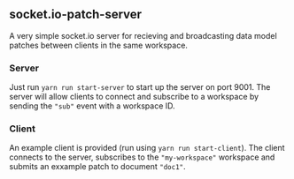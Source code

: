 ## socket.io-patch-server

A very simple socket.io server for recieving and broadcasting data model patches between clients in the same workspace.

### Server
Just run `yarn run start-server` to start up the server on port 9001. The server will allow clients to connect and subscribe to a workspace by sending the `"sub"` event with a workspace ID.

### Client
An example client is provided (run using `yarn run start-client`). The client connects to the server, subscribes to the `"my-workspace"` workspace and submits an exxample patch to document `"doc1"`.
